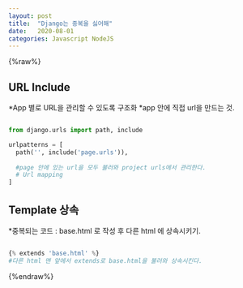 ```yaml
---
layout: post
title:  "Django는 중복을 싫어해"
date:   2020-08-01
categories: Javascript NodeJS
--- 
```

{%raw%}
## URL Include
  *App 별로 URL을 관리할 수 있도록 구조화 
  *app 안에 직접 url을 만드는 것. 
  
  ```python
  
  from django.urls import path, include
  
  urlpatterns = [
    path('', include('page.urls')), 
    
    #page 안에 있는 url을 모두 불러와 project urls에서 관리한다. 
    # Url mapping 
] 

  ```
  
## Template 상속

  *중복되는 코드 : base.html 로 작성 후 다른 html 에 상속시키기. 
  
 ```python
 
 {% extends 'base.html' %}
 #다른 html 맨 앞에서 extends로 base.html을 불러와 상속시킨다. 
 
 ```
{%endraw%}
